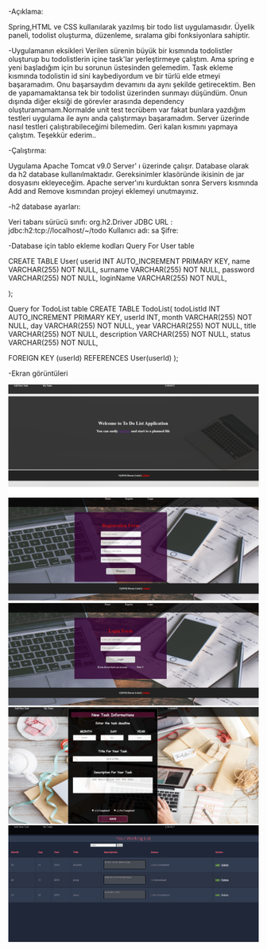 -Açıklama:

Spring,HTML ve CSS kullanılarak yazılmış bir todo list uygulamasıdır. Üyelik paneli, todolist oluşturma, düzenleme, sıralama gibi fonksiyonlara sahiptir.

-Uygulamanın eksikleri
Verilen sürenin büyük bir kısmında todolistler oluşturup bu todolistlerin içine task'lar yerleştirmeye çalıştım. Ama spring e yeni başladığım için bu sorunun üstesinden gelemedim. Task ekleme kısmında todolistin id sini kaybediyordum ve bir türlü elde etmeyi başaramadım. Onu başarsaydım devamını da aynı şekilde getirecektim. Ben de yapamamaktansa tek bir todolist üzerinden sunmayı düşündüm. Onun dışında diğer eksiği de görevler arasında dependency oluşturamamam.Normalde unit test tecrübem var fakat bunlara yazdığım testleri uygulama ile aynı anda çalıştırmayı başaramadım. Server üzerinde nasıl testleri çalıştırabileceğimi bilemedim. Geri kalan kısmını yapmaya çalıştım.
Teşekkür ederim..

-Çalıştırma:

Uygulama Apache Tomcat v9.0 Server' ı üzerinde çalışır. Database olarak da h2 database kullanılmaktadır. Gereksinimler klasöründe ikisinin de jar dosyasını ekleyeceğim. Apache server'ını kurduktan sonra Servers kısmında Add and Remove kısmından projeyi eklemeyi unutmayınız. 

-h2 database ayarları: 

Veri tabanı sürücü sınıfı: org.h2.Driver
JDBC URL : jdbc:h2:tcp://localhost/~/todo
Kullanıcı adı: sa
Şifre: 

-Database için tablo ekleme kodları
Query For User table

CREATE TABLE User(
  userid INT AUTO_INCREMENT PRIMARY KEY,
  name VARCHAR(255) NOT NULL,
  surname VARCHAR(255) NOT NULL,
  password VARCHAR(255) NOT NULL,
  loginName VARCHAR(255) NOT NULL,

);

Query for TodoList table
CREATE TABLE TodoList(
  todoListId INT AUTO_INCREMENT PRIMARY KEY,
  userId INT,
  month VARCHAR(255) NOT NULL,
  day VARCHAR(255) NOT NULL,
  year VARCHAR(255) NOT NULL,
  title VARCHAR(255) NOT NULL,
  description VARCHAR(255) NOT NULL,
  status VARCHAR(255) NOT NULL,

FOREIGN KEY (userId) REFERENCES User(userId)
);

-Ekran görüntüleri

<img src="src/main/webapp/static/images/1.PNG" width="600"/>
<img src="src/main/webapp/static/images/2.PNG" width="600"/>
<img src="src/main/webapp/static/images/3.PNG" width="600"/>
<img src="src/main/webapp/static/images/4.PNG" width="600"/>
<img src="src/main/webapp/static/images/5.PNG" width="600"/>
